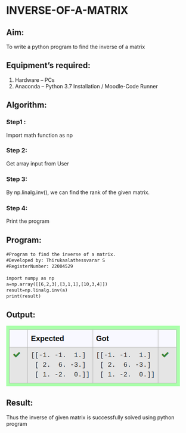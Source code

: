 # INVERSE-OF-A-MATRIX
## Aim:
To write a python program to find the inverse of a matrix
## Equipment’s required:
1. 	Hardware – PCs
2. 	Anaconda – Python 3.7 Installation / Moodle-Code Runner
## Algorithm:
### Step1 : 
Import math function as np
### Step 2: 
Get array input from User
### Step 3: 
By np.linalg.inv(), we can ﬁnd the rank of the given matrix.
### Step 4: 
Print the program
## Program:
```
#Program to find the inverse of a matrix.
#Developed by: Thirukaalathessvarar S
#RegisterNumber: 22004529

import numpy as np
a=np.array([[6,2,3],[3,1,1],[10,3,4]])
result=np.linalg.inv(a)
print(result)
```

## Output:
![output](inverse.png)
## Result:
Thus the inverse of given matrix is successfully solved using python program

